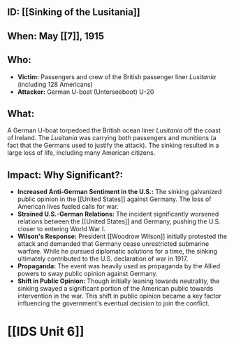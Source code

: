 ## ID: [[Sinking of the Lusitania]]

## When: May [[7]], 1915

## Who:
* **Victim:** Passengers and crew of the British passenger liner *Lusitania* (including 128 Americans)
* **Attacker:** German U-boat (Unterseeboot) U-20

## What: 
A German U-boat torpedoed the British ocean liner *Lusitania* off the coast of Ireland. The *Lusitania* was carrying both passengers and munitions (a fact that the Germans used to justify the attack). The sinking resulted in a large loss of life, including many American citizens.

## Impact: Why Significant?:
* **Increased Anti-German Sentiment in the U.S.:** The sinking galvanized public opinion in the [[United States]] against Germany.  The loss of American lives fueled calls for war.
* **Strained U.S.-German Relations:** The incident significantly worsened relations between the [[United States]] and Germany, pushing the U.S. closer to entering World War I.
* **Wilson's Response:** President [[Woodrow Wilson]] initially protested the attack and demanded that Germany cease unrestricted submarine warfare.  While he pursued diplomatic solutions for a time, the sinking ultimately contributed to the U.S. declaration of war in 1917.
* **Propaganda:** The event was heavily used as propaganda by the Allied powers to sway public opinion against Germany.
* **Shift in Public Opinion:** Though initially leaning towards neutrality, the sinking swayed a significant portion of the American public towards intervention in the war.  This shift in public opinion became a key factor influencing the government's eventual decision to join the conflict.

# [[IDS Unit 6]]